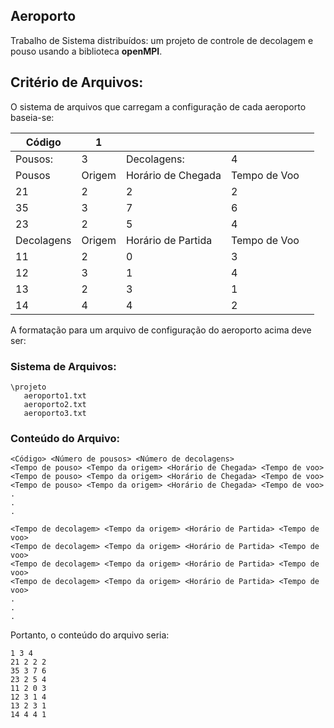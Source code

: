 ## Aeroporto 

Trabalho de Sistema distribuídos: um projeto de controle de decolagem e pouso usando a biblioteca **openMPI**.

## Critério de Arquivos:
O sistema de arquivos que carregam a configuração de cada aeroporto baseia-se:

| Código | 1 |   |   |   |
|--------|---|---|---|---|
|Pousos:        |3   |Decolagens:   |4   |   
|Pousos        |Origem   |Horário de Chegada   |Tempo de Voo   |   
|   21     | 2  | 2  | 2  |   
|   35     | 3  | 7  | 6  |   
|   23     |  2 | 5  | 4  |
|Decolagens        |Origem   |Horário de Partida|Tempo de Voo   |
|   11     | 2  | 0  | 3  |   
|   12     | 3  | 1  | 4  |   
|   13     |  2 | 3  | 1  |
|   14     |  4 | 4  | 2  |

A formatação para um arquivo de configuração do aeroporto acima deve ser:
### Sistema de Arquivos: 
```
\projeto
   aeroporto1.txt
   aeroporto2.txt
   aeroporto3.txt
```

### Conteúdo do Arquivo:
```
<Código> <Número de pousos> <Número de decolagens>
<Tempo de pouso> <Tempo da origem> <Horário de Chegada> <Tempo de voo>
<Tempo de pouso> <Tempo da origem> <Horário de Chegada> <Tempo de voo>
<Tempo de pouso> <Tempo da origem> <Horário de Chegada> <Tempo de voo>
.
.
.

<Tempo de decolagem> <Tempo da origem> <Horário de Partida> <Tempo de voo>
<Tempo de decolagem> <Tempo da origem> <Horário de Partida> <Tempo de voo>
<Tempo de decolagem> <Tempo da origem> <Horário de Partida> <Tempo de voo>
<Tempo de decolagem> <Tempo da origem> <Horário de Partida> <Tempo de voo>
.
.
.
```

Portanto, o conteúdo do arquivo seria:

```
1 3 4
21 2 2 2
35 3 7 6 
23 2 5 4
11 2 0 3
12 3 1 4
13 2 3 1
14 4 4 1
```